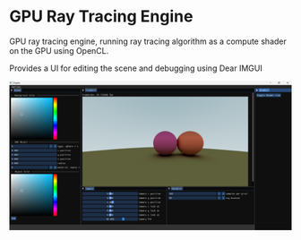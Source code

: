 # GPU Ray Tracing Engine 

GPU ray tracing engine, running ray tracing algorithm as a compute shader on the GPU using OpenCL.

Provides a UI for editing the scene and debugging using Dear IMGUI

![alt text](https://github.com/marwan475/GPU-Ray-Tracing-Engine/blob/main/image.png)
